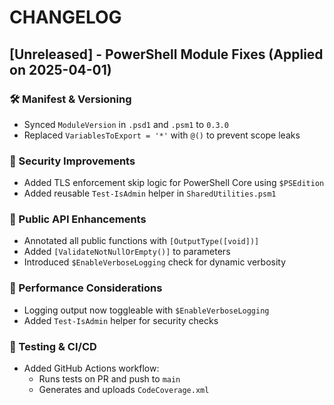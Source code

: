 # CHANGELOG

## [Unreleased] - PowerShell Module Fixes (Applied on 2025-04-01)

### 🛠 Manifest & Versioning

- Synced `ModuleVersion` in `.psd1` and `.psm1` to `0.3.0`
- Replaced `VariablesToExport = '*'` with `@()` to prevent scope leaks

### 🔐 Security Improvements

- Added TLS enforcement skip logic for PowerShell Core using `$PSEdition`
- Added reusable `Test-IsAdmin` helper in `SharedUtilities.psm1`

### 📜 Public API Enhancements

- Annotated all public functions with `[OutputType([void])]`
- Added `[ValidateNotNullOrEmpty()]` to parameters
- Introduced `$EnableVerboseLogging` check for dynamic verbosity

### 🚀 Performance Considerations

- Logging output now toggleable with `$EnableVerboseLogging`
- Added `Test-IsAdmin` helper for security checks

### 🧪 Testing & CI/CD

- Added GitHub Actions workflow:
  - Runs tests on PR and push to `main`
  - Generates and uploads `CodeCoverage.xml`

